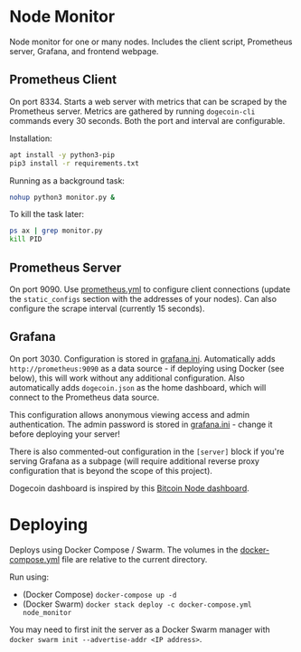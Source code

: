 # Node Monitor

Node monitor for one or many nodes.  Includes the client script, Prometheus server, Grafana, and frontend webpage.

## Prometheus Client

On port 8334.  Starts a web server with metrics that can be scraped by the Prometheus server.
Metrics are gathered by running `dogecoin-cli` commands every 30 seconds.  Both the port and
interval are configurable.

Installation:
```sh
apt install -y python3-pip
pip3 install -r requirements.txt
```

Running as a background task:
```sh
nohup python3 monitor.py &
```

To kill the task later:
```sh
ps ax | grep monitor.py
kill PID
```

## Prometheus Server

On port 9090.  Use [prometheus.yml](prometheus-server/prometheus.yml) to configure client
connections (update the `static_configs` section with the addresses of your nodes).  Can
also configure the scrape interval (currently 15 seconds).

## Grafana

On port 3030.  Configuration is stored in [grafana.ini](grafana/grafana.ini). Automatically adds
`http://prometheus:9090` as a data source - if deploying using Docker (see below), this will work
without any additional configuration.  Also automatically adds `dogecoin.json` as the home
dashboard, which will connect to the Prometheus data source.

This configuration allows anonymous viewing access and admin authentication.  The admin password
is stored in [grafana.ini](grafana/grafana.ini) - change it before deploying your server!

There is also commented-out configuration in the `[server]` block if you're serving Grafana as a
subpage (will require additional reverse proxy configuration that is beyond the scope of this
project).

Dogecoin dashboard is inspired by this [Bitcoin Node dashboard](https://grafana.com/grafana/dashboards/11274).


# Deploying

Deploys using Docker Compose / Swarm.  The volumes in the [docker-compose.yml](docker-compose.yml)
file are relative to the current directory.

Run using:
* (Docker Compose) `docker-compose up -d`
* (Docker Swarm) `docker stack deploy -c docker-compose.yml node_monitor`

You may need to first init the server as a Docker Swarm manager with `docker swarm init --advertise-addr <IP address>`.
